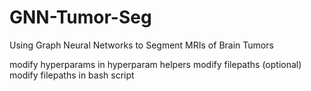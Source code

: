 # GNN-Tumor-Seg
Using Graph Neural Networks to Segment MRIs of Brain Tumors



modify hyperparams in hyperparam helpers
modify filepaths (optional)
modify filepaths in bash script